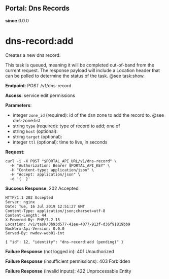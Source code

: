 Portal: Dns Records
-------------------

**since** 0.0.0

dns-record:add
==============

Creates a new dns record.

This task is queued, meaning it will be completed out-of-band from the current request. The response payload will include a Location header that can be polled to determine the status of the task. @see task:show.

**Endpoint**: POST /v1/dns-record

**Access**: service edit permissions

**Parameters**:
- integer `zone_id` (required): id of the dsn zone to add the record to. @see dns-zone:list
- string `type` (required): type of record to add; one of
- string `host` (optional):
- string `target` (optional):
- integer `ttl` (optional): time to live, in seconds

**Request**:
```
curl -i -X POST "$PORTAL_API_URL/v1/dns-record" \
  -H "Authorization: Bearer $PORTAL_API_KEY" \
  -H "Content-type: application/json" \
  -H "Accept: application/json" \
  -d '{  }'
```

**Success Response**: 202 Accepted
```
HTTP/1.1 202 Accepted
Server: nginx
Date: Tue, 16 Jul 2019 12:51:27 GMT
Content-Type: application/json;charset=utf-8
Content-Length: 44
X-Powered-By: PHP/7.2.15
Location: /v1/task/3b93d577-41ee-4077-913f-d36f91819bb9
NocWorx-Api-Version: 0.0.0
Served-By: nwdev-web01-int

{ "id": 12, "identity": "dns-record:add (pending)" }
```

**Failure Response** (not logged in): 401 Unauthorized

**Failure Response** (insufficient permissions): 403 Forbidden

**Failure Response** (invalid inputs): 422 Unprocessable Entity
